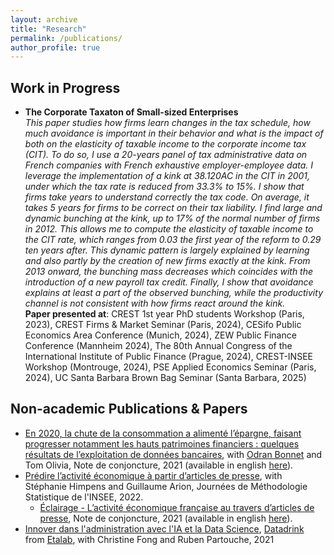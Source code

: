 ```yaml
---
layout: archive
title: "Research"
permalink: /publications/
author_profile: true
---
```


## Work in Progress

* **The Corporate Taxaton of Small-sized Enterprises**\
_This paper studies how firms learn changes in the tax schedule, how much avoidance is important
in their behavior and what is the impact of both on the elasticity of taxable income to the
corporate income tax (CIT). To do so, I use a 20-years panel of tax administrative data on French
companies with French exhaustive employer-employee data. I leverage the implementation of a
kink at 38.120AC in the CIT in 2001, under which the tax rate is reduced from 33.3% to 15%.
I show that firms take years to understand correctly the tax code. On average, it takes 5 years
for firms to be correct on their tax liability. I find large and dynamic bunching at the kink, up to
17% of the normal number of firms in 2012. This allows me to compute the elasticity of taxable
income to the CIT rate, which ranges from 0.03 the first year of the reform to 0.29 ten years after.
This dynamic pattern is largely explained by learning and also partly by the creation of new firms
exactly at the kink. From 2013 onward, the bunching mass decreases which coincides with the
introduction of a new payroll tax credit. Finally, I show that avoidance explains at least a part
of the observed bunching, while the productivity channel is not consistent with how firms react
around the kink._\
**Paper presented at**: CREST 1st year PhD students Workshop (Paris, 2023), CREST Firms & Market Seminar (Paris, 2024), CESifo Public Economics Area Conference (Munich, 2024), ZEW Public Finance Conference (Mannheim 2024), The 80th Annual Congress of the International Institute of Public Finance (Prague, 2024), CREST-INSEE Workshop (Montrouge, 2024), PSE Applied Economics Seminar (Paris, 2024), UC Santa Barbara Brown Bag Seminar (Santa Barbara, 2025)


## Non-academic Publications & Papers
* [En 2020, la chute de la consommation a alimenté l’épargne, faisant progresser notamment les hauts patrimoines financiers : quelques résultats de l’exploitation de données bancaires](https://www.insee.fr/fr/statistiques/5232043?sommaire=5232077), with [Odran Bonnet](https://www.odranbonnet.com) and Tom Olivia, Note de conjoncture, 2021 (available in english [here](https://www.insee.fr/en/statistiques/5351886?sommaire=5233864)).
* [Prédire l’activité économique à partir d’articles de presse](http://jms-insee.fr/jms2022s19_2/), with Stéphanie Himpens and Guillaume Arion, Journées de Méthodologie Statistique de l'INSEE, 2022.
  + [Éclairage - L’activité économique française au travers d’articles de presse](https://www.insee.fr/fr/statistiques/5232051?sommaire=5232077), Note de conjoncture, 2021 (available in english [here](https://www.insee.fr/en/statistiques/5351871?sommaire=5233864)).
* [Innover dans l'administration avec l'IA et la Data Science](https://www.dailymotion.com/video/x84hp0x), [Datadrink](https://www.etalab.gouv.fr/communaute/) from [Etalab](https://www.etalab.gouv.fr/), with Christine Fong and Ruben Partouche, 2021
